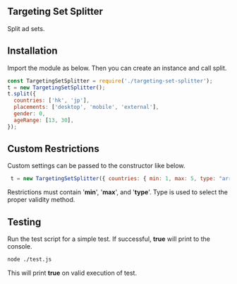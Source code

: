 ## Targeting Set Splitter

Split ad sets.

## Installation

Import the module as below. Then you can create an instance and call split.

```javascript
const TargetingSetSplitter = require('./targeting-set-splitter');
t = new TargetingSetSplitter();
t.split({
  countries: ['hk', 'jp'],
  placements: ['desktop', 'mobile', 'external'],
  gender: 0,
  ageRange: [13, 30],
});
```

## Custom Restrictions
Custom settings can be passed to the constructor like below.

```javascript
 t = new TargetingSetSplitter({ countries: { min: 1, max: 5, type: "array" } });
```
Restrictions must contain '**min**', '**max**', and '**type**'.
Type is used to select the proper validity method.

## Testing

Run the test script for a simple test. If successful, **true** will print to the console.

```bash
node ./test.js
```

This will print **true** on valid execution of test.

